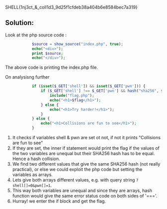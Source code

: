 SHELL{1nj3ct_&_coll1d3_9d25f1cfdeb38a404b6e8584bec7a319}

## Solution:

Look at the php source code : 
```php
            $source = show_source("index.php", true);
            echo("<div>");
            print $source;
            echo("</div>");
```
The above code is printing the index.php file. 

On analysisng further 
```php
            if (isset($_GET['shell']) && isset($_GET['pwn'])) {
                if ($_GET['shell'] !== $_GET['pwn'] && hash("sha256", $_GET['shell']) === hash("sha256", $_GET['pwn'])) {
                    include("flag.php");
                    echo("<h1>$flag</h1>");
                } else {
                    echo("<h1>Try harder!</h1>");
                }
            } else {
                echo("<h1>Collisions are fun to see</h1>");
            }
```
1. It checks if variables shell & pwn are set ot not, if not it prints "Collisions are fun to see"
2. If they are set, the inner if statement would print the flag if the values of the two variables are unequal but their SHA256 hash has to be equal. Hence a hash collision.
3. We find two different values that give the same SHA256 hash (not really practical), or else we could exploit the php code but setting the variables as arrays. 
4. Lets give both arrays different values, e.g. with query string ``` ?shell[]=0&pwn[]=1 ```.
5. This way both variables are unequal and since they are arrays, hash function would give the same error status code on both sides of '==='.
6. Hurray! we enter the if block and get the flag. 
